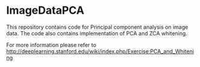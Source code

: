 # ImageDataPCA
This repository contains code for Principal component analysis on image data. The code also contains implementation of PCA and ZCA whitening. 

For more information please refer to http://deeplearning.stanford.edu/wiki/index.php/Exercise:PCA_and_Whitening